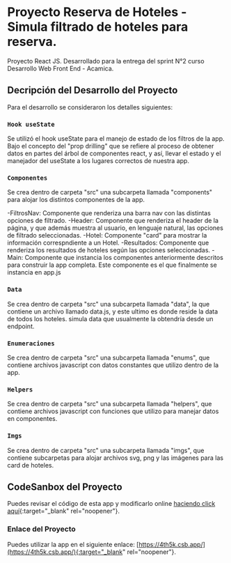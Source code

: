 # Proyecto Reserva de Hoteles - Simula filtrado de hoteles para reserva.

Proyecto React JS. Desarrollado para la entrega del sprint N°2 curso Desarrollo Web Front End - Acamica.

## Decripción del Desarrollo del Proyecto

Para el desarrollo se consideraron los detalles siguientes:

### `Hook useState`

Se utilizó el hook useState para el manejo de estado de los filtros de la app. Bajo el concepto del "prop drilling" que se refiere al proceso de obtener datos en partes del árbol de componentes react, y así, llevar el estado y el manejador del useState a los lugares correctos de nuestra app.

### `Componentes`

Se crea dentro de carpeta "src" una subcarpeta llamada "components" para alojar los distintos componentes de la app.

-FiltrosNav: Componente que renderiza una barra nav con las distintas opciones de filtrado.
-Header: Componente que renderiza el header de la página, y que además muestra al usuario, en lenguaje natural, las opciones de filtrado seleccionadas. 
-Hotel: Componente "card" para mostrar la información correspndiente a un Hotel.
-Resultados: Componente que renderiza los resultados de hoteles según las opciones seleccionadas.
-Main: Componente que instancia los componentes anteriormente descritos para construir la app completa. Este componente es el que finalmente se instancia en app.js

### `Data`

Se crea dentro de carpeta "src" una subcarpeta llamada "data", la que contiene un archivo llamado data.js, y este ultimo es donde reside la data de todos los hoteles.
simula data que usualmente la obtendría desde un endpoint.

### `Enumeraciones`

Se crea dentro de carpeta "src" una subcarpeta llamada "enums", que contiene archivos javascript con datos constantes que utilizo dentro de la app.

### `Helpers`

Se crea dentro de carpeta "src" una subcarpeta llamada "helpers", que contiene archivos javascript con funciones que utilizo para manejar datos en componentes.

### `Imgs`

Se crea dentro de carpeta "src" una subcarpeta llamada "imgs", que contiene subcarpetas para alojar archivos svg, png y las imágenes para las card de hoteles.

## CodeSanbox del Proyecto

Puedes revisar el código de esta app y modificarlo online [haciendo click aquí](https://codesandbox.io/s/proyecto-hotel-react-4th5k){:target="_blank" rel="noopener"}.

### Enlace del Proyecto

Puedes utilizar la app en el siguiente enlace: [https://4th5k.csb.app/](https://4th5k.csb.app/){:target="_blank" rel="noopener"}.